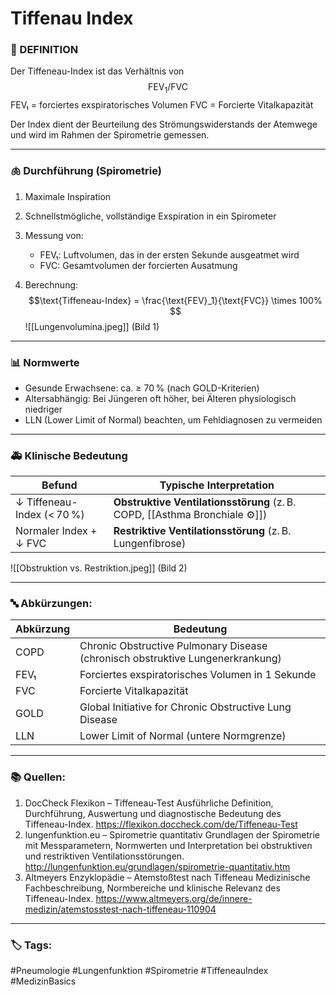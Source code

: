# Tiffenau Index
### 📖 DEFINITION

Der Tiffeneau-Index ist das Verhältnis von
$$\text{FEV}_1 / \text{FVC}$$
FEV₁  = forciertes exspiratorisches Volumen 
FVC = Forcierte Vitalkapazität

Der Index dient der Beurteilung des Strömungswiderstands der Atemwege und wird im Rahmen der Spirometrie gemessen.

---
### 🫁 Durchführung (Spirometrie)

1. Maximale Inspiration
2. Schnellstmögliche, vollständige Exspiration in ein Spirometer
3. Messung von:
	- FEV₁: Luftvolumen, das in der ersten Sekunde ausgeatmet wird
	- FVC: Gesamtvolumen der forcierten Ausatmung

4. Berechnung:
$$\text{Tiffeneau-Index} = \frac{\text{FEV}_1}{\text{FVC}} \times 100%
$$
![[Lungenvolumina.jpeg]]
(Bild 1)

---

### 📊 Normwerte

- Gesunde Erwachsene: ca. ≥ 70 % (nach GOLD-Kriterien)
- Altersabhängig: Bei Jüngeren oft höher, bei Älteren physiologisch niedriger
- LLN (Lower Limit of Normal) beachten, um Fehldiagnosen zu vermeiden

---

### 🚑  Klinische Bedeutung

| Befund                     | Typische Interpretation                                                 |
| -------------------------- | ----------------------------------------------------------------------- |
| ↓ Tiffeneau-Index (< 70 %) | **Obstruktive Ventilationsstörung** (z. B. COPD, [[Asthma Bronchiale ⚙️]]) |
| Normaler Index + ↓ FVC     | **Restriktive Ventilationsstörung** (z. B. Lungenfibrose)               |
![[Obstruktion vs. Restriktion.jpeg]]
(Bild 2)

---

### 🔤 Abkürzungen:

| Abkürzung | Bedeutung                                                                 |
|-----------|----------------------------------------------------------------------------|
| COPD      | Chronic Obstructive Pulmonary Disease (chronisch obstruktive Lungenerkrankung) |
| FEV₁      | Forciertes exspiratorisches Volumen in 1 Sekunde                          |
| FVC       | Forcierte Vitalkapazität                                                  |
| GOLD      | Global Initiative for Chronic Obstructive Lung Disease                    |
| LLN       | Lower Limit of Normal (untere Normgrenze)                                 |

---

### 📚 Quellen:

1. DocCheck Flexikon – Tiffeneau-Test
Ausführliche Definition, Durchführung, Auswertung und diagnostische Bedeutung des Tiffeneau-Index.
https://flexikon.doccheck.com/de/Tiffeneau-Test
2. lungenfunktion.eu – Spirometrie quantitativ
Grundlagen der Spirometrie mit Messparametern, Normwerten und Interpretation bei obstruktiven und restriktiven Ventilationsstörungen.
http://lungenfunktion.eu/grundlagen/spirometrie-quantitativ.htm
3. Altmeyers Enzyklopädie – Atemstoßtest nach Tiffeneau
Medizinische Fachbeschreibung, Normbereiche und klinische Relevanz des Tiffeneau-Index.
https://www.altmeyers.org/de/innere-medizin/atemstosstest-nach-tiffeneau-110904

---

### 🏷️ Tags: 
#Pneumologie #Lungenfunktion #Spirometrie #TiffeneauIndex #MedizinBasics 